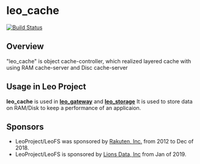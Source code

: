 # leo_cache

[![Build Status](https://travis-ci.org/leo-project/leo_cache.svg?branch=develop)](https://travis-ci.org/leo-project/leo_cache)

## Overview

"leo_cache" is object cache-controller, which realized layered cache with using RAM cache-server and Disc cache-server

## Usage in Leo Project

**leo_cache** is used in [**leo_gateway**](https://github.com/leo-project/leo_gateway) and [**leo_storage**](https://github.com/leo-project/leo_storage)
It is used to store data on RAM/Disk to keep a performance of an applicaion.

## Sponsors

* LeoProject/LeoFS was sponsored by [Rakuten, Inc.](http://global.rakuten.com/corp/) from 2012 to Dec of 2018.
* LeoProject/LeoFS is sponsored by [Lions Data, Inc](https://lions-data.com/) from Jan of 2019.
